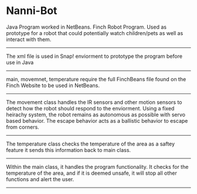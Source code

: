 # Nanni-Bot
Java Program worked in NetBeans. Finch Robot Program.
Used as prototype for a robot that could potentially watch children/pets as well as interact with them.

--------------------------------------------------------------------------
The xml file is used in Snap! enviorment to prototype the program before use
in Java

--------------------------------------------------------------------------
main, movemnet, temperature require the full FinchBeans file found
on the Finch Website to be used in NetBeans.

---------------------------------------------------------------------------
The movement class handles the IR sensors and other motion sensors
to detect how the robot should respond to the enviorment. Using
a fixed heirachy system, the robot remains as autonomous as possible
with servo based behavior.
The escape behavior acts as a ballistic behavior to escape from corners.

--------------------------------------------------------------------------
The temperature class checks the temperature of the area as a saftey feature
it sends this information back to main class.

-----------------------------------------------------------------------------
Within the main class, it handles the program functionality. It checks for
the temperature of the area, and if it is deemed unsafe, it will stop all
other functions and alert the user.

-----------------------------------------------------------------------------

